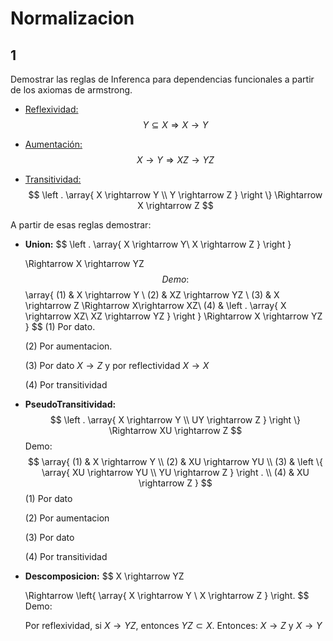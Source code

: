 # Normalizacion

## 1

Demostrar las reglas de Inferenca para dependencias funcionales a partir de los axiomas de armstrong.

- <u>Reflexividad:</u>
  $$
  Y \subseteq X \Rightarrow X \rightarrow Y
  $$

- <u>Aumentación:</u>
  $$
  X \rightarrow Y \Rightarrow XZ \rightarrow YZ
  $$

- <u>Transitividad:</u>
  $$
  \left .
  	\array{
  	X \rightarrow Y \\
  	Y \rightarrow Z
  	}
  \right \}
  \Rightarrow 
  X \rightarrow Z
  $$

A partir de esas reglas demostrar:

- **Union:**
  $$
  \left .
  	\array{
  		X \rightarrow Y\\
  		X \rightarrow Z
  	}
  \right \}
  
  \Rightarrow 
  X \rightarrow YZ
  $$
  Demo:
  $$
  \array{
  	(1)	&	X \rightarrow Y \\
  	(2)	&	XZ \rightarrow YZ \\
  	(3) &	X \rightarrow Z  \Rightarrow X\rightarrow XZ\\
  	(4) &	\left . \array{
  					X \rightarrow XZ\\
  					XZ \rightarrow YZ
  					}
  			\right \} \Rightarrow X \rightarrow YZ
  }
  $$
  $(1)$ Por dato.

  $(2)$ Por aumentacion.

  $(3)$ Por dato $X \rightarrow Z$ y por reflectividad $X\rightarrow X$

  $(4)$ Por transitividad

- **PseudoTransitividad:**
  $$
  \left .
  	\array{
  		X \rightarrow Y \\
  		UY \rightarrow Z
  	}
  \right \}
  \Rightarrow XU \rightarrow Z
  $$
  Demo:
  $$
  \array{
  	(1)	&	X \rightarrow Y \\
  	(2)	&	XU \rightarrow YU \\
  	(3) &	\left \{
  				\array{
  					XU \rightarrow YU \\
  					YU \rightarrow Z
  				}
  			\right . \\
  	(4)	&	XU \rightarrow Z 
  }
  $$
  $(1)$ Por dato

  $(2)$ Por aumentacion

  $(3)$ Por dato

  $(4)$ Por transitividad

- **Descomposicion:**
  $$
  X \rightarrow YZ
  
  \Rightarrow
  \left\{
  	\array{
  		X \rightarrow Y \\
  		X \rightarrow Z
  	}
  \right.
  $$
  Demo:

  Por reflexividad, si $X \rightarrow YZ$, entonces $YZ \subset X$. Entonces: $X \rightarrow Z$ y $X\rightarrow Y$